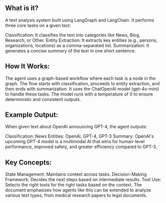 ## What is it?
A text analysis system built using LangGraph and LangChain. It performs three core tasks on a given text:

Classification: It classifies the text into categories like News, Blog, Research, or Other.
Entity Extraction: It extracts key entities (e.g., persons, organizations, locations) as a comma-separated list.
Summarization: It generates a concise summary of the text in one short sentence.

## How It Works:
The agent uses a graph-based workflow where each task is a node in the graph. The flow starts with classification, proceeds to entity extraction, and then ends with summarization.
It uses the ChatOpenAI model (gpt-4o-mini) to handle these tasks.
The model runs with a temperature of 0 to ensure deterministic and consistent outputs.

## Example Output:
When given text about OpenAI announcing GPT-4, the agent outputs:

Classification: News
Entities: OpenAI, GPT-4, GPT-3
Summary: OpenAI's upcoming GPT-4 model is a multimodal AI that aims for human-level performance, improved safety, and greater efficiency compared to GPT-3.

## Key Concepts:
State Management: Maintains context across tasks.
Decision-Making Framework: Decides the next steps based on intermediate results.
Tool Use: Selects the right tools for the right tasks based on the context.
The document emphasizes how agents like this can be extended to analyze various text types, from medical research papers to legal documents.
